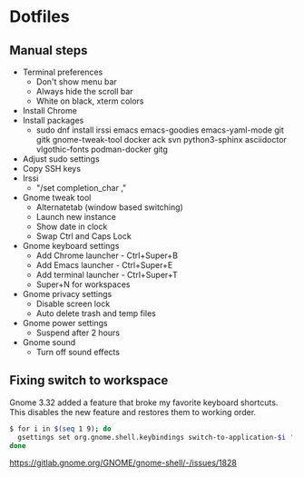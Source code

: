 # Dotfiles

## Manual steps

 - Terminal preferences
   - Don't show menu bar
   - Always hide the scroll bar
   - White on black, xterm colors
 - Install Chrome
 - Install packages
   - sudo dnf install irssi emacs emacs-goodies emacs-yaml-mode git gitk gnome-tweak-tool docker ack svn python3-sphinx asciidoctor vlgothic-fonts podman-docker gitg
 - Adjust sudo settings
 - Copy SSH keys
 - Irssi
   - "/set completion_char ,"
 - Gnome tweak tool
   - Alternatetab (window based switching)
   - Launch new instance
   - Show date in clock
   - Swap Ctrl and Caps Lock
 - Gnome keyboard settings
   - Add Chrome launcher - Ctrl+Super+B
   - Add Emacs launcher - Ctrl+Super+E
   - Add terminal launcher - Ctrl+Super+T
   - Super+N for workspaces
 - Gnome privacy settings
   - Disable screen lock
   - Auto delete trash and temp files
 - Gnome power settings
   - Suspend after 2 hours
 - Gnome sound
   - Turn off sound effects

## Fixing switch to workspace

Gnome 3.32 added a feature that broke my favorite keyboard shortcuts.
This disables the new feature and restores them to working order.

```bash
$ for i in $(seq 1 9); do
  gsettings set org.gnome.shell.keybindings switch-to-application-$i '[]'
done
```

https://gitlab.gnome.org/GNOME/gnome-shell/-/issues/1828
